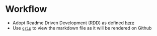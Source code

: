 # Workflow
- Adopt Readme Driven Development (RDD) as defined [here](http://tom.preston-werner.com/2010/08/23/readme-driven-development.html)
- Use [`grip`](https://github.com/joeyespo/grip) to view the markdown file as it will be rendered on Github